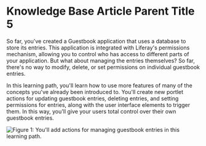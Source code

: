 # Knowledge Base Article Parent Title 5 [](id=knowledge-base-article-parent-title-5)

So far, you've created a Guestbook application that uses a database to store its
entries. This application is integrated with Liferay's permissions mechanism,
allowing you to control who has access to different parts of your application.
But what about managing the entries themselves? So far, there's no way to
modify, delete, or set permissions on individual guestbook entries. 

In this learning path, you'll learn how to use more features of many of the
concepts you've already been introduced to. You'll create new portlet actions
for updating guestbook entries, deleting entries, and setting permissions for
entries, along with the user interface elements to trigger them. In this way,
you'll give your users total control over their own guestbook entries. 

![Figure 1: You'll add actions for managing guestbook entries in this learning path.](../../images/entity-actions.png)


